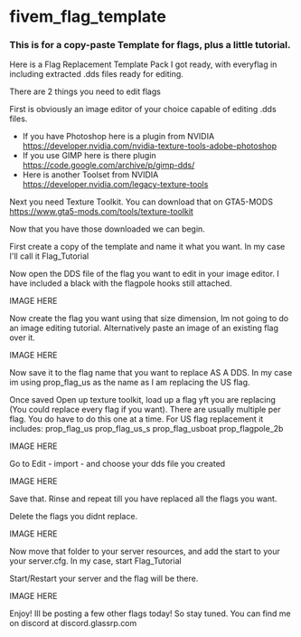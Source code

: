 # fivem_flag_template
### This is for a copy-paste Template for flags, plus a little tutorial.

Here is a Flag Replacement Template Pack I got ready, with everyflag in including extracted .dds files ready for editing.

There are 2 things you need to edit flags

First is obviously an image editor of your choice capable of editing .dds files. 
  * If you have Photoshop here is a plugin from NVIDIA https://developer.nvidia.com/nvidia-texture-tools-adobe-photoshop
  * If you use GIMP here is there plugin https://code.google.com/archive/p/gimp-dds/
  * Here is another Toolset from NVIDIA https://developer.nvidia.com/legacy-texture-tools


Next you need Texture Toolkit. You can download that on GTA5-MODS https://www.gta5-mods.com/tools/texture-toolkit

Now that you have those downloaded we can begin.

First create a copy of the template and name it what you want. In my case I'll call it Flag_Tutorial

Now open the DDS file of the flag you want to edit in your image editor. I have included a black with the flagpole hooks still attached.

IMAGE HERE

Now create the flag you want using that size dimension, Im not going to do an image editing tutorial. Alternatively paste an image of an existing flag over it. 

IMAGE HERE

Now save it to the flag name that you want to replace AS A DDS. In my case im using prop_flag_us as the name as I am replacing the US flag.

Once saved Open up texture toolkit, load up a flag yft you are replacing (You could replace every flag if you want). There are usually multiple per flag. You do have to do this one at a time. 
For US flag replacement it includes: prop_flag_us prop_flag_us_s prop_flag_usboat prop_flagpole_2b

IMAGE HERE

Go to Edit - import - and choose your dds file you created

IMAGE HERE

Save that. Rinse and repeat till you have replaced all the flags you want.

Delete the flags you didnt replace.

IMAGE HERE

Now move that folder to your server resources, and add the start to your your server.cfg. In my case, start Flag_Tutorial

Start/Restart your server and the flag will be there.

IMAGE HERE

Enjoy! Ill be posting a few other flags today! So stay tuned. You can find me on discord at discord.glassrp.com
